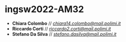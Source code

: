 # ingsw2022-AM32



* **Chiara Colombo**  //   *chiara14.colombo@mail.polimi.it*
* **Riccardo Corti**   //     *riccardo2.corti@mail.polimi.it*
* **Stefano Da Silva**  // *stefano.dasilva@mail.polimi.it*




